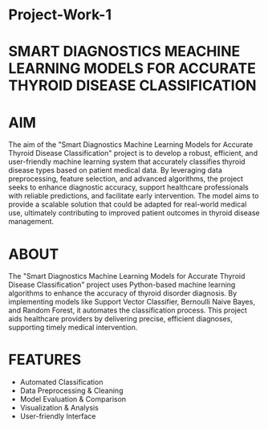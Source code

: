 # Project-Work-1
# SMART DIAGNOSTICS MEACHINE LEARNING MODELS FOR ACCURATE THYROID DISEASE CLASSIFICATION

# AIM
 The aim of the "Smart Diagnostics Machine Learning Models for Accurate Thyroid Disease Classification" project is to develop a robust, efficient, and user-friendly machine learning system that accurately classifies thyroid disease types based on patient medical data. By leveraging data preprocessing, feature selection, and advanced algorithms, the project seeks to enhance diagnostic accuracy, support healthcare professionals with reliable predictions, and facilitate early intervention. The model aims to provide a scalable solution that could be adapted for real-world medical use, ultimately contributing to improved patient outcomes in thyroid disease management.

# ABOUT
 The "Smart Diagnostics Machine Learning Models for Accurate Thyroid Disease Classification" project uses Python-based machine learning algorithms to enhance the accuracy of thyroid disorder diagnosis. By implementing models like Support Vector Classifier, Bernoulli Naive Bayes, and Random Forest, it automates the classification process. This project aids healthcare providers by delivering precise, efficient diagnoses, supporting timely medical intervention.

 # FEATURES
- Automated Classification
- Data Preprocessing & Cleaning
- Model Evaluation & Comparison
- Visualization & Analysis
- User-friendly Interface
 

